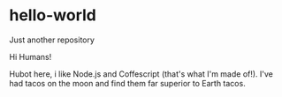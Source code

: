 # hello-world
Just another repository

Hi Humans!

Hubot here, i like Node.js and Coffescript (that's what I'm made of!).
I've had tacos on the moon and find them far superior to Earth tacos.
